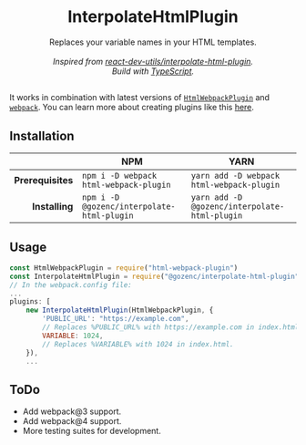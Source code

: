 <h1 align="center">InterpolateHtmlPlugin</h1>

<p align="center">Replaces your variable names in your HTML templates.<br> <br><i>Inspired from <a href="https://www.npmjs.com/package/react-dev-utils/v/6.0.0">react-dev-utils/interpolate-html-plugin</a>.<br> Build with <a href="https://www.typescriptlang.org/">TypeScript</a>.</i></p>

##

It works in combination with latest versions of [`HtmlWebpackPlugin`](https://github.com/jantimon/html-webpack-plugin]) and [`webpack`](https://webpack.js.org/). You can learn more about creating plugins like this [here](https://github.com/jantimon/html-webpack-plugin]).

## Installation

|                   | NPM                                        | YARN                                          |
| ----------------: | ------------------------------------------ | --------------------------------------------- |
| **Prerequisites** | `npm i -D webpack html-webpack-plugin`     | `yarn add -D webpack html-webpack-plugin`     |
|    **Installing** | `npm i -D @gozenc/interpolate-html-plugin` | `yarn add -D @gozenc/interpolate-html-plugin` |

## Usage

```js
const HtmlWebpackPlugin = require("html-webpack-plugin")
const InterpolateHtmlPlugin = require("@gozenc/interpolate-html-plugin")
// In the webpack.config file:
...
plugins: [
    new InterpolateHtmlPlugin(HtmlWebpackPlugin, {
        'PUBLIC_URL': "https://example.com",
        // Replaces %PUBLIC_URL% with https://example.com in index.html.
        VARIABLE: 1024,
        // Replaces %VARIABLE% with 1024 in index.html.
    }),
    ...
```

## ToDo

-   Add webpack@3 support.
-   Add webpack@4 support.
-   More testing suites for development.
